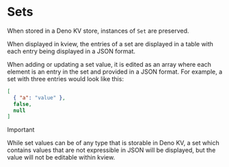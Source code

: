 # Sets

When stored in a Deno KV store, instances of `Set` are preserved.

When displayed in kview, the entries of a set are displayed in a table with each
entry being displayed in a JSON format.

When adding or updating a set value, it is edited as an array where each element
is an entry in the set and provided in a JSON format. For example, a set with
three entries would look like this:

```json
[
  { "a": "value" },
  false,
  null
]
```

> [!IMPORTANT]
> While set values can be of any type that is storable in Deno KV, a set which
> contains values that are not expressible in JSON will be displayed, but the
> value will not be editable within kview.
